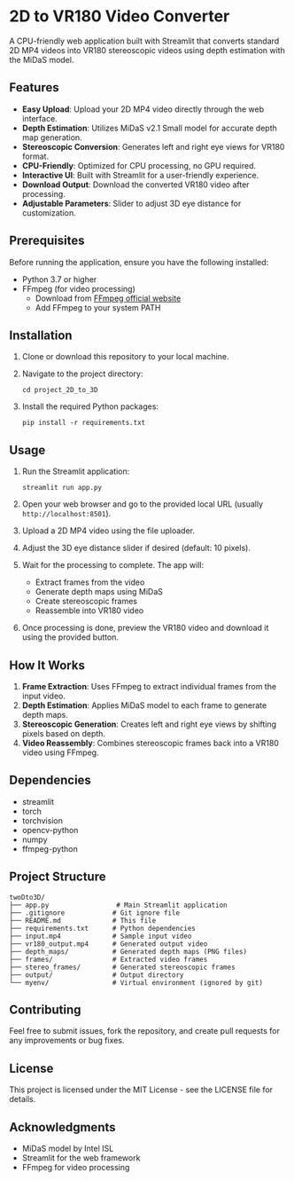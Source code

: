 # 2D to VR180 Video Converter

A CPU-friendly web application built with Streamlit that converts standard 2D MP4 videos into VR180 stereoscopic videos using depth estimation with the MiDaS model.

## Features

- **Easy Upload**: Upload your 2D MP4 video directly through the web interface.
- **Depth Estimation**: Utilizes MiDaS v2.1 Small model for accurate depth map generation.
- **Stereoscopic Conversion**: Generates left and right eye views for VR180 format.
- **CPU-Friendly**: Optimized for CPU processing, no GPU required.
- **Interactive UI**: Built with Streamlit for a user-friendly experience.
- **Download Output**: Download the converted VR180 video after processing.
- **Adjustable Parameters**: Slider to adjust 3D eye distance for customization.

## Prerequisites

Before running the application, ensure you have the following installed:

- Python 3.7 or higher
- FFmpeg (for video processing)
  - Download from [FFmpeg official website](https://ffmpeg.org/download.html)
  - Add FFmpeg to your system PATH

## Installation

1. Clone or download this repository to your local machine.

2. Navigate to the project directory:
   ```
   cd project_2D_to_3D
   ```

3. Install the required Python packages:
   ```
   pip install -r requirements.txt
   ```

## Usage

1. Run the Streamlit application:
   ```
   streamlit run app.py
   ```

2. Open your web browser and go to the provided local URL (usually `http://localhost:8501`).

3. Upload a 2D MP4 video using the file uploader.

4. Adjust the 3D eye distance slider if desired (default: 10 pixels).

5. Wait for the processing to complete. The app will:
   - Extract frames from the video
   - Generate depth maps using MiDaS
   - Create stereoscopic frames
   - Reassemble into VR180 video

6. Once processing is done, preview the VR180 video and download it using the provided button.

## How It Works

1. **Frame Extraction**: Uses FFmpeg to extract individual frames from the input video.
2. **Depth Estimation**: Applies MiDaS model to each frame to generate depth maps.
3. **Stereoscopic Generation**: Creates left and right eye views by shifting pixels based on depth.
4. **Video Reassembly**: Combines stereoscopic frames back into a VR180 video using FFmpeg.

## Dependencies

- streamlit
- torch
- torchvision
- opencv-python
- numpy
- ffmpeg-python

## Project Structure

```
twoDto3D/
├── app.py                 # Main Streamlit application
├── .gitignore            # Git ignore file
├── README.md             # This file
├── requirements.txt      # Python dependencies
├── input.mp4             # Sample input video
├── vr180_output.mp4      # Generated output video
├── depth_maps/           # Generated depth maps (PNG files)
├── frames/               # Extracted video frames
├── stereo_frames/        # Generated stereoscopic frames
├── output/               # Output directory
└── myenv/                # Virtual environment (ignored by git)
```

## Contributing

Feel free to submit issues, fork the repository, and create pull requests for any improvements or bug fixes.

## License

This project is licensed under the MIT License - see the LICENSE file for details.

## Acknowledgments

- MiDaS model by Intel ISL
- Streamlit for the web framework
- FFmpeg for video processing
